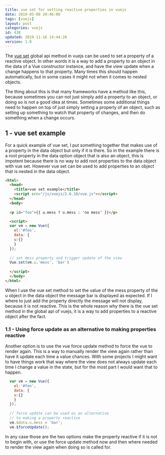 ```yaml
---
title: vue set for setting reactive properties in vuejs
date: 2019-05-08 20:46:00
tags: [vuejs]
layout: post
categories: vuejs
id: 438
updated: 2019-11-16 14:44:28
version: 1.8
---
```


The [vue set](https://vuejs.org/v2/api/#Vue-set) global api method in vuejs can be used to set a property of a reactive object. In other words it is a way to add a property to an object in the data of a Vue constructor instance, and have the view update when a change happens to that property. Many times this should happen automatically, but in some cases it might not when it comes to nested objects.

The thing about this is that many frameworks have a method like this, because sometimes you can not just simply add a property to an object, or doing so is not a good idea at times. Sometimes some additional things need to happen on top of just simply setting a properly of an object, such as setting up something to watch that property of changes, and then do something when a change occurs.

<!-- more -->

## 1 - vue set example

For a quick example of vue set, I put something together that makes use of a property in the data object but only if it is there. So in the example there is a root property in the data option object that is also an object, this is impotent because there is no way to add root properties to the data object with vue set. However vue set can be used to add properties to an object that is nested in the data object.

```html
<html>
  <head>
    <title>vue set example</title>
    <script src="/js/vuejs/2.6.10/vue.js"></script>
  </head>
  <body>
  
  <p id="foo">{{ u.mess ? u.mess : 'no mess' }}</p>

  <script>
  var vm = new Vue({
    el:'#foo',
    data: {
    u:{}
    }
  });
  
  // set mess property and trigger update of the view
  Vue.set(vm.u,'mess', 'bar')
  
  </script>
  </body>
</html>
```

When I use the vue set method to set the value of the mess property of the u object in the data object the message bar is displayed as expected. If I where to just add the property directly the message will not display, because it is not reactive. This is the whole reason why there is the vue set method in the global api of vuejs, it is a way to add properties to a reactive object after the fact.

### 1.1 - Using force update as an alternative to making properties reactive

Another option is to use the vue force update method to force the vue to render again. This is a way to manually render the view again rather than have it update each time a value chances. With some projects I might want to have things work that way where the view does not always update each time I change a value in the state, but for the most part I would want that to happen.

```js
  var vm = new Vue({
    el:'#foo',
    data: {
    u:{}
    }
  });
  
  // force update can be used as an alternative
  // to making a property reactive
  vm.$data.u.mess = 'bar';
  vm.$forceUpdate();
```

In any case those are the two options make the property reactive if it is not to begin with, or use the force update method now and then where needed to render the view again when doing so is called for.